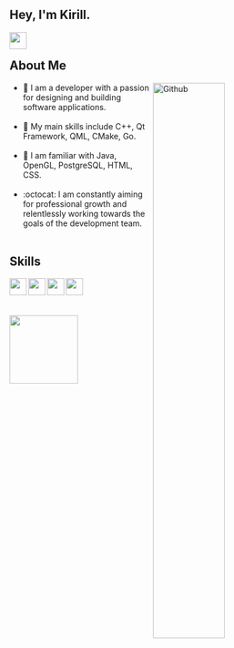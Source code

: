 ## Hey, I'm Kirill.

<a href="https://leetcode.com/Reensef/">
    <img align="left" width="30px" src="https://github.com/Reensef/Reensef/assets/64550204/f0f4cef7-66b9-407b-a796-751133b81560"/>
</a> &nbsp;&nbsp;

<h2>About Me</h2>
<img width="50%" align="right" alt="Github" src="https://github.com/Reensef/Reensef/assets/64550204/d4efccc0-dad3-416f-9468-d22ed42e95c8"/>

 - :ghost: I am a developer with a passion for designing and building software applications.<br><br>
 - :telescope: My main skills include C++, Qt Framework, QML, CMake, Go.<br><br>
 - :seedling: I am familiar with Java, OpenGL, PostgreSQL, HTML, CSS.<br><br>
 - :octocat: I am constantly aiming for professional growth and relentlessly working towards the goals of the development team.<br><br>

<h2>Skills</h2>
<img align="left" height="30px" src="https://github.com/Reensef/Reensef/assets/64550204/e33b250d-d97d-47f4-8671-a071e27116d8"/>
<img align="left" height="30px" src="https://github.com/Reensef/Reensef/assets/64550204/e5d1e062-b4df-4751-8c2c-cac35faf550d"/>
<img align="left" height="30px" src="https://github.com/Reensef/Reensef/assets/64550204/65025dcd-94dc-4180-866e-9672a441adee"/>
<img align="left" width="30px" src="https://github.com/Reensef/Reensef/assets/64550204/128f9a5c-b544-4361-a4cb-722f8e3c4b47"/>

<br><br><br>

<img src="https://komarev.com/ghpvc/?username=Reensef&style=flat-square&color=blue" width="120" alt=""/>
